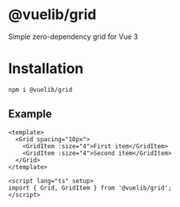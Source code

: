 # @vuelib/grid

Simple zero-dependency grid for Vue 3

# Installation

```
npm i @vuelib/grid
```

## Example

```vue
<template>
  <Grid spacing="10px">
    <GridItem :size="4">First item</GridItem>
    <GridItem :size="4">Second item</GridItem>
  </Grid>
</template>

<script lang="ts" setup>
import { Grid, GridItem } from '@vuelib/grid';
</script>
```
